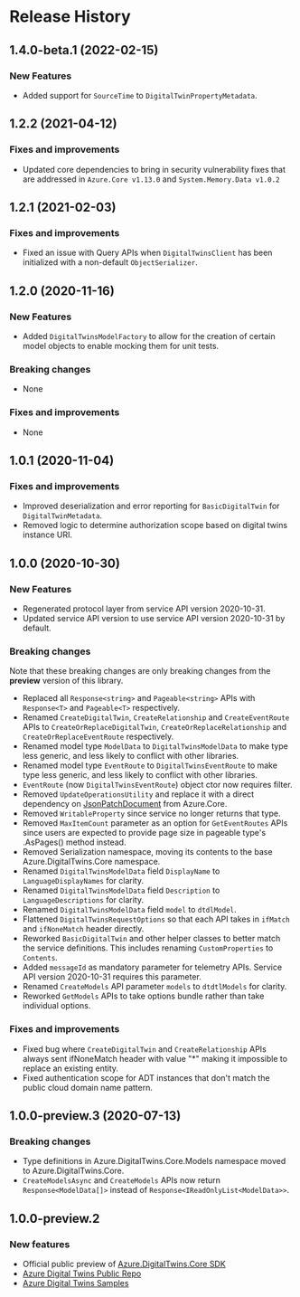 # Release History

## 1.4.0-beta.1 (2022-02-15)

### New Features

- Added support for `SourceTime` to `DigitalTwinPropertyMetadata`.

## 1.2.2 (2021-04-12)

### Fixes and improvements

- Updated core dependencies to bring in security vulnerability fixes that are addressed in `Azure.Core v1.13.0` and `System.Memory.Data v1.0.2`

## 1.2.1 (2021-02-03)

### Fixes and improvements

- Fixed an issue with Query APIs when `DigitalTwinsClient` has been initialized with a non-default `ObjectSerializer`.

## 1.2.0 (2020-11-16)

### New Features

- Added `DigitalTwinsModelFactory` to allow for the creation of certain model objects to enable mocking them for unit tests.

### Breaking changes

- None

### Fixes and improvements

- None

## 1.0.1 (2020-11-04)

### Fixes and improvements

- Improved deserialization and error reporting for `BasicDigitalTwin` for `DigitalTwinMetadata`.
- Removed logic to determine authorization scope based on digital twins instance URI.

## 1.0.0 (2020-10-30)

### New Features

- Regenerated protocol layer from service API version 2020-10-31.
- Updated service API version to use service API version 2020-10-31 by default.

### Breaking changes

Note that these breaking changes are only breaking changes from the **preview** version of this library.

- Replaced all `Response<string>` and `Pageable<string>` APIs with `Response<T>` and `Pageable<T>` respectively.
- Renamed `CreateDigitalTwin`, `CreateRelationship` and `CreateEventRoute` APIs to `CreateOrReplaceDigitalTwin`, `CreateOrReplaceRelationship` and `CreateOrReplaceEventRoute` respectively.
- Renamed model type `ModelData` to `DigitalTwinsModelData` to make type less generic, and less likely to conflict with other libraries.
- Renamed model type `EventRoute` to `DigitalTwinsEventRoute` to make type less generic, and less likely to conflict with other libraries.
- `EventRoute` (now `DigitalTwinsEventRoute`) object ctor now requires filter.
- Removed `UpdateOperationsUtility` and replace it with a direct dependency on [JsonPatchDocument](https://github.com/Azure/azure-sdk-for-net/blob/main/sdk/core/Azure.Core/src/JsonPatchDocument.cs) from Azure.Core.
- Removed `WritableProperty` since service no longer returns that type.
- Removed `MaxItemCount` parameter as an option for `GetEventRoutes` APIs since users are expected to provide page size in pageable type's .AsPages() method instead.
- Removed Serialization namespace, moving its contents to the base Azure.DigitalTwins.Core namespace.
- Renamed `DigitalTwinsModelData` field `DisplayName` to `LanguageDisplayNames` for clarity.
- Renamed `DigitalTwinsModelData` field `Description` to `LanguageDescriptions` for clarity.
- Renamed `DigitalTwinsModelData` field `model` to `dtdlModel`.
- Flattened `DigitalTwinsRequestOptions` so that each API takes in `ifMatch` and `ifNoneMatch` header directly.
- Reworked `BasicDigitalTwin` and other helper classes to better match the service definitions. This includes renaming `CustomProperties` to `Contents`.
- Added `messageId` as mandatory parameter for telemetry APIs. Service API version 2020-10-31 requires this parameter.
- Renamed `CreateModels` API parameter `models` to `dtdtlModels` for clarity.
- Reworked `GetModels` APIs to take options bundle rather than take individual options.

### Fixes and improvements

- Fixed bug where `CreateDigitalTwin` and `CreateRelationship` APIs always sent ifNoneMatch header with value "*" making it impossible to replace an existing entity.
- Fixed authentication scope for ADT instances that don't match the public cloud domain name pattern.

## 1.0.0-preview.3 (2020-07-13)

### Breaking changes

- Type definitions in Azure.DigitalTwins.Core.Models namespace moved to Azure.DigitalTwins.Core.
- `CreateModelsAsync` and `CreateModels` APIs now return `Response<ModelData[]>` instead of `Response<IReadOnlyList<ModelData>>`.

## 1.0.0-preview.2 

### New features

- Official public preview of [Azure.DigitalTwins.Core SDK](https://www.nuget.org/packages/Azure.DigitalTwins.Core)
- [Azure Digital Twins Public Repo](https://github.com/Azure/azure-sdk-for-net/tree/main/sdk/digitaltwins/Azure.DigitalTwins.Core)
- [Azure Digital Twins Samples](https://github.com/Azure/azure-sdk-for-net/tree/main/sdk/digitaltwins/Azure.DigitalTwins.Core/samples)

